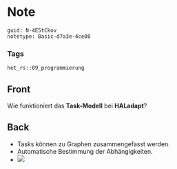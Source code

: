 # Note
```
guid: N-4E5tCkov
notetype: Basic-d7a3e-4ce08
```

### Tags
```
het_rs::09_programmierung
```

## Front
Wie funktioniert das <b>Task-Modell</b> bei <b>HALadapt</b>?

## Back
<div>
  <div>
    <div>
      <ul>
        <li>Tasks können zu Graphen zusammengefasst werden.
        <li>Automatische Bestimmung der Abhängigkeiten.
        <li><img src= 
        "paste-792c758479b97e45c5a229680bde3f1bfe5289b3.jpg">
      </ul>
    </div>
  </div>
</div>
